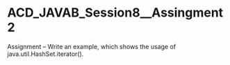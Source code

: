# ACD_JAVAB_Session8__Assingment2
Assignment – Write an example, which shows the usage of java.util.HashSet.iterator().
